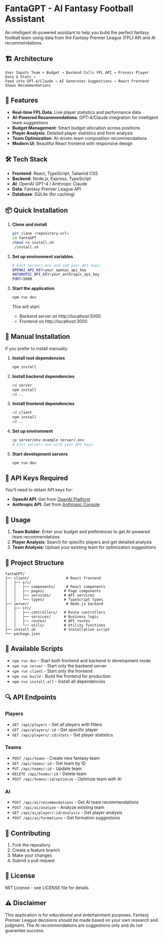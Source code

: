 # FantaGPT - AI Fantasy Football Assistant

An intelligent AI-powered assistant to help you build the perfect fantasy football team using data from the Fantasy Premier League (FPL) API and AI recommendations.

## 🏗️ Architecture

```
User Inputs Team + Budget → Backend Calls FPL API → Process Player Data & Stats →
Feed into GPT-4/Claude → AI Generates Suggestions → React Frontend Shows Recommendations
```

## 🚀 Features

- **Real-time FPL Data**: Live player statistics and performance data
- **AI-Powered Recommendations**: GPT-4/Claude integration for intelligent team suggestions
- **Budget Management**: Smart budget allocation across positions
- **Player Analysis**: Detailed player statistics and form analysis
- **Team Optimization**: AI-driven team composition recommendations
- **Modern UI**: Beautiful React frontend with responsive design

## 🛠️ Tech Stack

- **Frontend**: React, TypeScript, Tailwind CSS
- **Backend**: Node.js, Express, TypeScript
- **AI**: OpenAI GPT-4 / Anthropic Claude
- **Data**: Fantasy Premier League API
- **Database**: SQLite (for caching)

## 📦 Quick Installation

1. **Clone and install**

   ```bash
   git clone <repository-url>
   cd fantaGPT
   chmod +x install.sh
   ./install.sh
   ```

2. **Set up environment variables**

   ```bash
   # Edit server/.env and add your API keys:
   OPENAI_API_KEY=your_openai_api_key
   ANTHROPIC_API_KEY=your_anthropic_api_key
   PORT=5000
   ```

3. **Start the application**

   ```bash
   npm run dev
   ```

   This will start:

   - Backend server on http://localhost:5000
   - Frontend on http://localhost:3000

## 🔧 Manual Installation

If you prefer to install manually:

1. **Install root dependencies**

   ```bash
   npm install
   ```

2. **Install backend dependencies**

   ```bash
   cd server
   npm install
   cd ..
   ```

3. **Install frontend dependencies**

   ```bash
   cd client
   npm install
   cd ..
   ```

4. **Set up environment**

   ```bash
   cp server/env.example server/.env
   # Edit server/.env with your API keys
   ```

5. **Start development servers**
   ```bash
   npm run dev
   ```

## 🔑 API Keys Required

You'll need to obtain API keys for:

- **OpenAI API**: Get from [OpenAI Platform](https://platform.openai.com/api-keys)
- **Anthropic API**: Get from [Anthropic Console](https://console.anthropic.com/)

## 🎯 Usage

1. **Team Builder**: Enter your budget and preferences to get AI-powered team recommendations
2. **Player Analysis**: Search for specific players and get detailed analysis
3. **Team Analysis**: Upload your existing team for optimization suggestions

## 📁 Project Structure

```
fantaGPT/
├── client/                 # React frontend
│   ├── src/
│   │   ├── components/     # React components
│   │   ├── pages/         # Page components
│   │   ├── services/      # API services
│   │   └── types/         # TypeScript types
├── server/                 # Node.js backend
│   ├── src/
│   │   ├── controllers/   # Route controllers
│   │   ├── services/      # Business logic
│   │   ├── routes/        # API routes
│   │   └── utils/         # Utility functions
├── install.sh             # Installation script
└── package.json
```

## 🚀 Available Scripts

- `npm run dev` - Start both frontend and backend in development mode
- `npm run server` - Start only the backend server
- `npm run client` - Start only the frontend
- `npm run build` - Build the frontend for production
- `npm run install-all` - Install all dependencies

## 🔍 API Endpoints

### Players

- `GET /api/players` - Get all players with filters
- `GET /api/players/:id` - Get specific player
- `GET /api/players/:id/stats` - Get player statistics

### Teams

- `POST /api/teams` - Create new fantasy team
- `GET /api/teams/:id` - Get team by ID
- `PUT /api/teams/:id` - Update team
- `DELETE /api/teams/:id` - Delete team
- `POST /api/teams/:id/optimize` - Optimize team with AI

### AI

- `POST /api/ai/recommendations` - Get AI team recommendations
- `POST /api/ai/analyze` - Analyze existing team
- `GET /api/ai/player/:id/analysis` - Get player analysis
- `POST /api/ai/formations` - Get formation suggestions

## 🤝 Contributing

1. Fork the repository
2. Create a feature branch
3. Make your changes
4. Submit a pull request

## 📄 License

MIT License - see LICENSE file for details

## ⚠️ Disclaimer

This application is for educational and entertainment purposes. Fantasy Premier League decisions should be made based on your own research and judgment. The AI recommendations are suggestions only and do not guarantee success.
